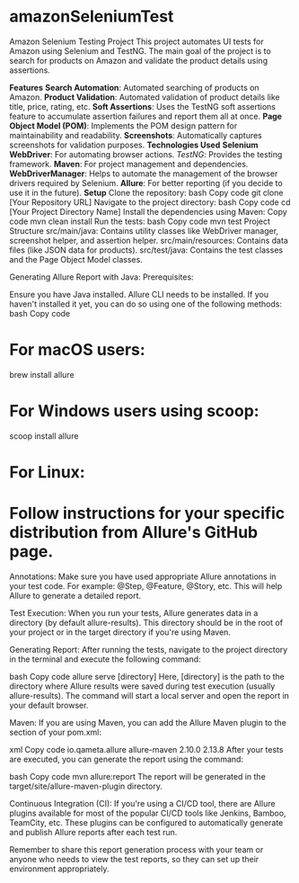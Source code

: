 # amazonSeleniumTest
Amazon Selenium Testing Project
This project automates UI tests for Amazon using Selenium and TestNG. The main goal of the project is to search for products on Amazon and validate the product details using assertions.

**Features** 
**Search Automation**: Automated searching of products on Amazon. 
**Product Validation**: Automated validation of product details like title, price, rating, etc.
**Soft Assertions**: Uses the TestNG soft assertions feature to accumulate assertion failures and report them all at once.
**Page Object Model (POM)**: Implements the POM design pattern for maintainability and readability.
**Screenshots**: Automatically captures screenshots for validation purposes.
**Technologies Used**
**Selenium WebDriver**: For automating browser actions.
*TestNG*: Provides the testing framework.
**Maven**: For project management and dependencies.
**WebDriverManager**: Helps to automate the management of the browser drivers required by Selenium.
**Allure**: For better reporting (if you decide to use it in the future).
**Setup**
Clone the repository:
bash
Copy code
git clone [Your Repository URL]
Navigate to the project directory:
bash
Copy code
cd [Your Project Directory Name]
Install the dependencies using Maven:
Copy code
mvn clean install
Run the tests:
bash
Copy code
mvn test
Project Structure
src/main/java: Contains utility classes like WebDriver manager, screenshot helper, and assertion helper.
src/main/resources: Contains data files (like JSON data for products).
src/test/java: Contains the test classes and the Page Object Model classes.


Generating Allure Report with Java:
Prerequisites:

Ensure you have Java installed.
Allure CLI needs to be installed. If you haven't installed it yet, you can do so using one of the following methods:
bash
Copy code
# For macOS users:
brew install allure

# For Windows users using scoop:
scoop install allure

# For Linux:
# Follow instructions for your specific distribution from Allure's GitHub page.
Annotations:
Make sure you have used appropriate Allure annotations in your test code. For example: @Step, @Feature, @Story, etc. This will help Allure to generate a detailed report.

Test Execution:
When you run your tests, Allure generates data in a directory (by default allure-results). This directory should be in the root of your project or in the target directory if you're using Maven.

Generating Report:
After running the tests, navigate to the project directory in the terminal and execute the following command:

bash
Copy code
allure serve [directory]
Here, [directory] is the path to the directory where Allure results were saved during test execution (usually allure-results). The command will start a local server and open the report in your default browser.

Maven:
If you are using Maven, you can add the Allure Maven plugin to the <build> section of your pom.xml:

xml
Copy code
<build>
    <plugins>
        <plugin>
            <groupId>io.qameta.allure</groupId>
            <artifactId>allure-maven</artifactId>
            <version>2.10.0</version>
            <configuration>
                <reportVersion>2.13.8</reportVersion>
            </configuration>
        </plugin>
    </plugins>
</build>
After your tests are executed, you can generate the report using the command:

bash
Copy code
mvn allure:report
The report will be generated in the target/site/allure-maven-plugin directory.

Continuous Integration (CI):
If you're using a CI/CD tool, there are Allure plugins available for most of the popular CI/CD tools like Jenkins, Bamboo, TeamCity, etc. These plugins can be configured to automatically generate and publish Allure reports after each test run.

Remember to share this report generation process with your team or anyone who needs to view the test reports, so they can set up their environment appropriately.

